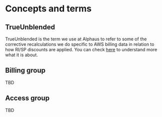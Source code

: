# Concepts and terms

## TrueUnblended

TrueUnblended is the term we use at Alphaus to refer to some of the corrective recalculations we do specific to AWS billing data in relation to how RI/SP discounts are applied. You can check [here](https://alphauslabs.github.io/docs/trueunblended/) to understand more what it is about.

## Billing group

TBD

## Access group

TBD
